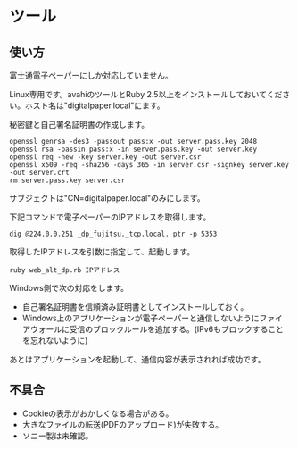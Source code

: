 # ツール

## 使い方

富士通電子ペーパーにしか対応していません。

Linux専用です。avahiのツールとRuby 2.5以上をインストールしておいてください。ホスト名は"digitalpaper.local"にます。

秘密鍵と自己署名証明書の作成します。

```
openssl genrsa -des3 -passout pass:x -out server.pass.key 2048
openssl rsa -passin pass:x -in server.pass.key -out server.key
openssl req -new -key server.key -out server.csr
openssl x509 -req -sha256 -days 365 -in server.csr -signkey server.key -out server.crt
rm server.pass.key server.csr
```

サブジェクトは"CN=digitalpaper.local"のみにします。

下記コマンドで電子ペーパーのIPアドレスを取得します。

```
dig @224.0.0.251 _dp_fujitsu._tcp.local. ptr -p 5353
```

取得したIPアドレスを引数に指定して、起動します。

```
ruby web_alt_dp.rb IPアドレス
```

Windows側で次の対応をします。

* 自己署名証明書を信頼済み証明書としてインストールしておく。
* Windows上のアプリケーションが電子ペーパーと通信しないようにファイアウォールに受信のブロックルールを追加する。(IPv6もブロックすることを忘れないように)

あとはアプリケーションを起動して、通信内容が表示されれば成功です。

## 不具合

* Cookieの表示がおかしくなる場合がある。
* 大きなファイルの転送(PDFのアップロード)が失敗する。
* ソニー製は未確認。
